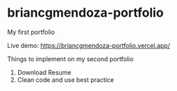 # briancgmendoza-portfolio
My first portfolio

Live demo: https://briancgmendoza-portfolio.vercel.app/

Things to implement on my second portfolio
1. Download Resume
2. Clean code and use best practice
